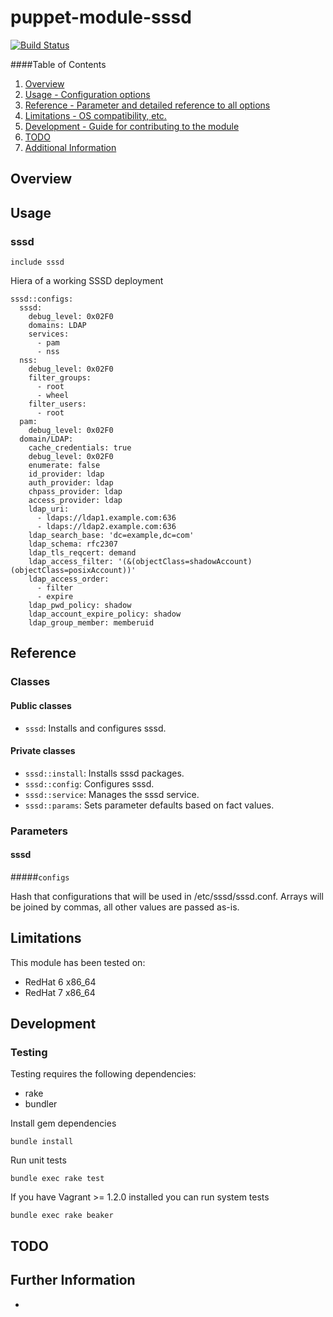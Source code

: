 # puppet-module-sssd

[![Build Status](https://travis-ci.org/treydock/puppet-module-sssd.png)](https://travis-ci.org/treydock/puppet-module-sssd)

####Table of Contents

1. [Overview](#overview)
2. [Usage - Configuration options](#usage)
3. [Reference - Parameter and detailed reference to all options](#reference)
4. [Limitations - OS compatibility, etc.](#limitations)
5. [Development - Guide for contributing to the module](#development)
6. [TODO](#todo)
7. [Additional Information](#additional-information)

## Overview



## Usage

### sssd

    include sssd

Hiera of a working SSSD deployment

    sssd::configs:
      sssd:
        debug_level: 0x02F0
        domains: LDAP
        services:
          - pam
          - nss
      nss:
        debug_level: 0x02F0
        filter_groups:
          - root
          - wheel
        filter_users:
          - root
      pam:
        debug_level: 0x02F0
      domain/LDAP:
        cache_credentials: true
        debug_level: 0x02F0
        enumerate: false
        id_provider: ldap
        auth_provider: ldap
        chpass_provider: ldap
        access_provider: ldap
        ldap_uri:
          - ldaps://ldap1.example.com:636
          - ldaps://ldap2.example.com:636
        ldap_search_base: 'dc=example,dc=com'
        ldap_schema: rfc2307
        ldap_tls_reqcert: demand
        ldap_access_filter: '(&(objectClass=shadowAccount)(objectClass=posixAccount))'
        ldap_access_order:
          - filter
          - expire
        ldap_pwd_policy: shadow
        ldap_account_expire_policy: shadow
        ldap_group_member: memberuid


## Reference

### Classes

#### Public classes

* `sssd`: Installs and configures sssd.

#### Private classes

* `sssd::install`: Installs sssd packages.
* `sssd::config`: Configures sssd.
* `sssd::service`: Manages the sssd service.
* `sssd::params`: Sets parameter defaults based on fact values.

### Parameters

#### sssd

#####`configs`

Hash that configurations that will be used in /etc/sssd/sssd.conf.  Arrays will be joined by commas, all other values are passed as-is.

## Limitations

This module has been tested on:

* RedHat 6 x86_64
* RedHat 7 x86_64

## Development

### Testing

Testing requires the following dependencies:

* rake
* bundler

Install gem dependencies

    bundle install

Run unit tests

    bundle exec rake test

If you have Vagrant >= 1.2.0 installed you can run system tests

    bundle exec rake beaker

## TODO

## Further Information

*
